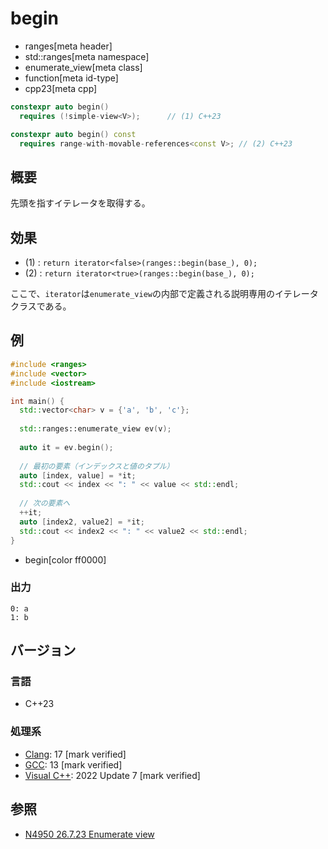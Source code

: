 # begin
* ranges[meta header]
* std::ranges[meta namespace]
* enumerate_view[meta class]
* function[meta id-type]
* cpp23[meta cpp]

```cpp
constexpr auto begin()
  requires (!simple-view<V>);      // (1) C++23

constexpr auto begin() const
  requires range-with-movable-references<const V>; // (2) C++23
```

## 概要

先頭を指すイテレータを取得する。

## 効果

- (1) : `return iterator<false>(ranges::begin(base_), 0);`
- (2) : `return iterator<true>(ranges::begin(base_), 0);`

ここで、`iterator`は`enumerate_view`の内部で定義される説明専用のイテレータクラスである。

## 例
```cpp example
#include <ranges>
#include <vector>
#include <iostream>

int main() {
  std::vector<char> v = {'a', 'b', 'c'};
  
  std::ranges::enumerate_view ev(v);
  
  auto it = ev.begin();
  
  // 最初の要素（インデックスと値のタプル）
  auto [index, value] = *it;
  std::cout << index << ": " << value << std::endl;
  
  // 次の要素へ
  ++it;
  auto [index2, value2] = *it;
  std::cout << index2 << ": " << value2 << std::endl;
}
```
* begin[color ff0000]

### 出力
```
0: a
1: b
```

## バージョン
### 言語
- C++23

### 処理系
- [Clang](/implementation.md#clang): 17 [mark verified]
- [GCC](/implementation.md#gcc): 13 [mark verified]
- [Visual C++](/implementation.md#visual_cpp): 2022 Update 7 [mark verified]

## 参照
- [N4950 26.7.23 Enumerate view](https://timsong-cpp.github.io/cppwp/n4950/range.enumerate)